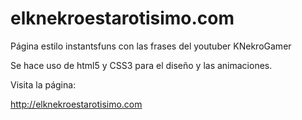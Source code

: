 elknekroestarotisimo.com
========================

Página estilo instantsfuns con las frases del youtuber KNekroGamer

Se hace uso de html5 y CSS3 para el diseño y las animaciones.

Visita la página:

http://elknekroestarotisimo.com
